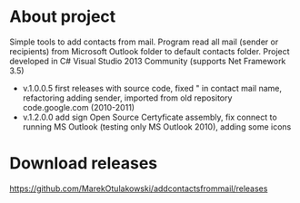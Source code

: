 # About project
Simple tools to add contacts from mail. Program read all mail (sender or recipients) from Microsoft Outlook folder to default contacts folder.
Project developed in C# Visual Studio 2013 Community (supports Net Framework 3.5)
* v.1.0.0.5 first releases with source code, fixed " in contact mail name, refactoring adding sender, imported from old repository code.google.com (2010-2011)
* v.1.2.0.0 add sign Open Source Certyficate assembly, fix connect to running MS Outlook (testing only MS Outlook 2010), adding some icons

# Download releases
https://github.com/MarekOtulakowski/addcontactsfrommail/releases
